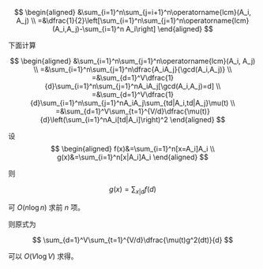 $$
\begin{aligned}
    &\sum_{i=1}^n\sum_{j=i+1}^n\operatorname{lcm}(A_i, A_j)
    \\
    =&\dfrac{1}{2}\left[\sum_{i=1}^n\sum_{j=1}^n\operatorname{lcm}(A_i,A_j)-\sum_{i=1}^n A_i\right]
\end{aligned}
$$

下面计算

$$
\begin{aligned}
    &\sum_{i=1}^n\sum_{j=1}^n\operatorname{lcm}(A_i, A_j)
    \\
    =&\sum_{i=1}^n\sum_{j=1}^n\dfrac{A_iA_j}{\gcd(A_i,A_j)}
    \\
    =&\sum_{d=1}^V\dfrac{1}{d}\sum_{i=1}^n\sum_{j=1}^nA_iA_j[\gcd(A_i,A_j)=d]
    \\
    =&\sum_{d=1}^V\dfrac{1}{d}\sum_{i=1}^n\sum_{j=1}^nA_iA_j\sum_{td|A_i,td|A_j}\mu(t)
    \\
    =&\sum_{d=1}^V\sum_{t=1}^{V/d}\dfrac{\mu(t)}{d}\left(\sum_{i=1}^nA_i[td|A_i]\right)^2
\end{aligned}
$$

设 
$$
\begin{aligned}
    f(x)&=\sum_{i=1}^n[x=A_i]A_i
    \\
    g(x)&=\sum_{i=1}^n[x|A_i]A_i
\end{aligned}
$$

则

$$
g(x)=\sum_{x|d}f(d)
$$

可 $O(n\log n)$ 求前 $n$ 项。

则原式为

$$
\sum_{d=1}^V\sum_{t=1}^{V/d}\dfrac{\mu(t)g^2(dt)}{d}
$$

可以 $O(V\log V)$ 求得。